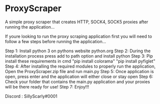 # ProxyScraper
A simple proxy scraper that creates HTTP, SOCK4, SOCK5 proxies after running the application...

If youre looking to run the proxy scraping application first you will need to follow a few steps before running the application...

Step 1: Install python 3 on pythons website python.org
Step 2: During the installation process press add to path option and install python
Step 3: Pip install these requirements in cmd "pip install colorama" "pip install pyfiglet"
Step 4: After installing the required modules to properly run the application, Open the ProxyScraper.zip file and run main.py 
Step 5: Once application is open, press enter and the application will either close or stay open
Step 6: Check your folder that contains the main.py application and your proxies will be there ready for use!
Step 7: Enjoy!!!

Discord : SillyScarly#0001

